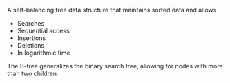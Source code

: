 

A self-balancing tree data structure that maintains sorted data and allows 
- Searches
- Sequential access
- Insertions
- Deletions 
- In logarithmic time

The B-tree generalizes the binary search tree, allowing for nodes with more than two children